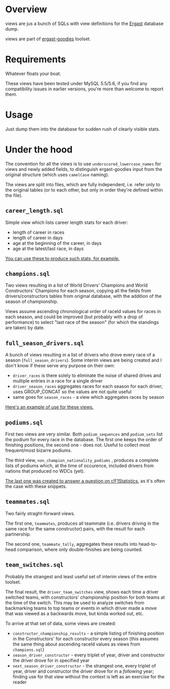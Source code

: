 Overview
========

views are jus a bunch of SQLs with view definitions for the [Ergast](http://ergast.com/mrd/db) database dump.

views are part of [ergast-goodies](README.md) toolset.

Requirements
============

Whatever floats your boat.

These views have been tested under MySQL 5.5/5.6, if you find any compatibility issues in earlier versions, you're more than welcome to report them.

Usage
=====

Just dump them into the database for sudden rush of clearly visible stats.

Under the hood
==============

The convention for all the views is to use `underscored_lowercase_names` for views and newly added fields, to distinguish ergast-goodies input from the original structure (which uses `camelCase` naming).

The views are split into files, which are fully independent, i.e. refer only to the original tables (or to each other, but only in order they're defined within the file).

`career_length.sql`
-------------------

Simple view which lists career length stats for each driver:

* length of career in races
* length of career in days
* age at the beginning of the career, in days
* age at the latest/last race, in days

[You can use these to produce such stats, for example.](http://www.reddit.com/r/formula1/comments/2xr3tw/who_do_you_think_will_get_their_first_win_next/cp2sjp2?context=1)

`champions.sql`
---------------

Two views resulting in a list of World Drivers' Champions and World Constructors' Champions for each season, copying all the fields from drivers/constructors tables from original database, with the addition of the season of championship.

Views assume ascending chronological order of raceId values for races in each season, and could be improved (but probably with a drop of performance) to select "last race of the season" (for which the standings are taken) by date.

`full_season_drivers.sql`
-------------------------

A bunch of views resulting in a list of drivers who drove every race of a season (`full_season_drivers`). Some interim views are being created and I don't know if these serve any purpose on their own:

* `driver_races` is there solely to eliminate the noise of shared drives and multiple entries in a race for a single driver
* `driver_season_races` aggregates races for each season for each driver; uses GROUP_CONCAT so the values are not quite useful
* same goes for `season_races` - a view which aggregates races by season

[Here's an example of use for these views.](http://www.reddit.com/r/formula1/comments/2v7hip/in_which_years_the_grid_featured_the_most_drivers/cofuaxt?context=1)

`podiums.sql`
-------------

First two views are very similar. Both `podium_sequences` and `podium_sets` list the podium for every race in the database. The first one keeps the order of finishing positions, the second one - does not. Useful to collect most frequent/most bizarre podiums.

The third view, `non_champion_nationality_podiums` , produces a complete lists of podiums which, at the time of occurence, included drivers from nations that produced no WDCs (yet).

[The last one was created to answer a question on r/F1Statistics](http://www.reddit.com/r/F1Statistics/comments/2kb6z3/question_for_the_last_16_years_the_championship/clk2wsl?context=2), as it's often the case with these snippets.

`teammates.sql`
---------------

Two fairly straght-forward views.

The first one, `teammates`, produces all teammate (i.e. drivers driving in the same race for the same constructor) pairs, with the result for each partnership.

The second one, `teammate_tally`, aggregates these results into head-to-head comparison, where only double-finishes are being counted.

`team_switches.sql`
-------------------

Probably the strangest and least useful set of interim views of the entire toolset.

The final result, the `driver_team_switches` view, shows each time a driver switched teams, with constructors' championship position for both teams at the time of the switch. This may be used to analyze switches from backmarking teams to top teams or events in which driver made a move that was viewed as a backwards move, but kinda worked out, etc.

To arrive at that set of data, some views are created:

* `constructor_championship_results` - a simple listing of finishing position in the Constructors' for each constructor every season (this assumes the same thing about ascending raceId values as views from `champions.sql`)
* `season_driver_constructor` - every triplet of year, driver and constructor the driver drove for in specified year
* `next_season_driver_constructor` - the strangest one, every triplet of year, driver and constructor the driver drove for in a *following* year; finding use for that view without the context is left as an exercise for the reader
